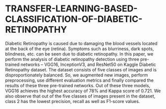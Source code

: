 # TRANSFER-LEARNING-BASED-CLASSIFICATION-OF-DIABETIC-RETINOPATHY
Diabetic Retinopathy is caused due to damaging the blood vessels located at the back of the eye (retina). Symptoms such as blurriness, dark spots, blindness, etc. can be seen due to diabetic retinopathy. In this paper, we perform the analysis of diabetic retinopathy detection using three pre-trained networks – VGG16, InceptionV3, and ResNet50 on Kaggle Diabetic Retinopathy dataset. The dataset consists of five classes of images and is disproportionately balanced. So, we augmented new images, perform preprocessing, use different evaluation metrics and finally compared the results of these three pre-trained networks. Out of these three models, VGG16 achieves the highest accuracy of 78% and Kappa score of 0.721. We also observe that out of the five classes of images present in the dataset, class 2 has the lowest precision, recall as well as F1-score values. 
